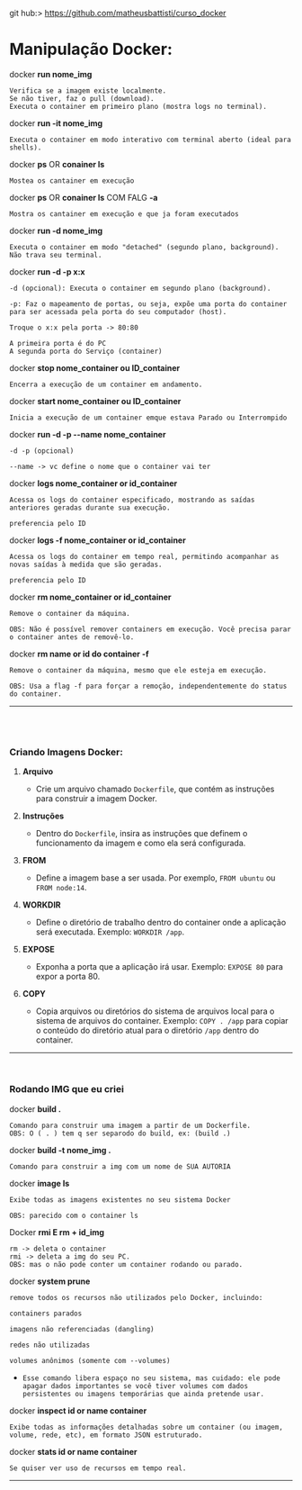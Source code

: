 
git hub:> https://github.com/matheusbattisti/curso_docker


# Manipulação Docker:



docker **run nome_img**

    Verifica se a imagem existe localmente.
    Se não tiver, faz o pull (download).
    Executa o container em primeiro plano (mostra logs no terminal).

    

docker **run -it  nome_img** 

    Executa o container em modo interativo com terminal aberto (ideal para shells).



docker **ps** OR **conainer ls**

    Mostea os cantainer em execução 


docker **ps** OR **conainer ls** COM FALG **-a**

    Mostra os cantainer em execução e que ja foram executados 



docker **run -d  nome_img** 

    Executa o container em modo "detached" (segundo plano, background).
    Não trava seu terminal.



docker **run -d -p x:x**

    -d (opcional): Executa o container em segundo plano (background).

    -p: Faz o mapeamento de portas, ou seja, expõe uma porta do container para ser acessada pela porta do seu computador (host).

    Troque o x:x pela porta -> 80:80

    A primeira porta é do PC
    A segunda porta do Serviço (container)


docker **stop nome_container ou ID_container**

    Encerra a execução de um container em andamento.



docker **start nome_container ou ID_container**

    Inicia a execução de um container emque estava Parado ou Interrompido



docker **run -d -p --name nome_container**

    -d -p (opcional)

    --name -> vc define o nome que o container vai ter 



docker **logs nome_container or id_container** 

    Acessa os logs do container especificado, mostrando as saídas anteriores geradas durante sua execução.

    preferencia pelo ID


docker **logs -f nome_container or id_container** 

    Acessa os logs do container em tempo real, permitindo acompanhar as novas saídas à medida que são geradas.

    preferencia pelo ID


docker **rm nome_container or id_container**

    Remove o container da máquina.

    OBS: Não é possível remover containers em execução. Você precisa parar o container antes de removê-lo.

docker **rm name or id  do container -f**

    Remove o container da máquina, mesmo que ele esteja em execução.

    OBS: Usa a flag -f para forçar a remoção, independentemente do status do container.

---

<br>
<br>


### Criando Imagens Docker:

1. **Arquivo**
    - Crie um arquivo chamado `Dockerfile`, que contém as instruções para construir a imagem Docker.

2. **Instruções**
    - Dentro do `Dockerfile`, insira as instruções que definem o funcionamento da imagem e como ela será configurada.

3. **FROM**
    - Define a imagem base a ser usada. Por exemplo, `FROM ubuntu` ou `FROM node:14`.

4. **WORKDIR**
    - Define o diretório de trabalho dentro do container onde a aplicação será executada. Exemplo: `WORKDIR /app`.

5. **EXPOSE**
    - Exponha a porta que a aplicação irá usar. Exemplo: `EXPOSE 80` para expor a porta 80.

6. **COPY**
    - Copia arquivos ou diretórios do sistema de arquivos local para o sistema de arquivos do container. Exemplo: `COPY . /app` para copiar o conteúdo do diretório atual para o diretório `/app` dentro do container.


---

<br>

### Rodando IMG que eu criei 


docker **build .**

    Comando para construir uma imagem a partir de um Dockerfile.
    OBS: O ( . ) tem q ser separodo do build, ex: (build .)


docker **build  -t nome_img .**

    Comando para construir a img com um nome de SUA AUTORIA 


docker **image ls**

    Exibe todas as imagens existentes no seu sistema Docker

    OBS: parecido com o container ls



Docker **rmi E rm + id_img**
   
    rm -> deleta o container
    rmi -> deleta a img do seu PC. 
    OBS: mas o não pode conter um container rodando ou parado. 

    

docker **system prune**

    remove todos os recursos não utilizados pelo Docker, incluindo:

    containers parados

    imagens não referenciadas (dangling)

    redes não utilizadas

    volumes anônimos (somente com --volumes)

-   `Esse comando libera espaço no seu sistema, mas cuidado: ele pode apagar dados importantes se você tiver volumes com dados persistentes ou imagens temporárias que ainda pretende usar.`


docker **inspect id or name container**

    Exibe todas as informações detalhadas sobre um container (ou imagem, volume, rede, etc), em formato JSON estruturado.



docker **stats id or name container**

    Se quiser ver uso de recursos em tempo real.


---

<br>






